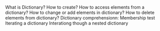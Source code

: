 What is Dictionary?
How to create?
How to access elements from a dictionary?
How to change or add elements in dictionary?
How to delete elements from dictionary?
Dictionary comprehensionn:
Membership test
Iterating a dictionary
Interationg though a nested dictionary